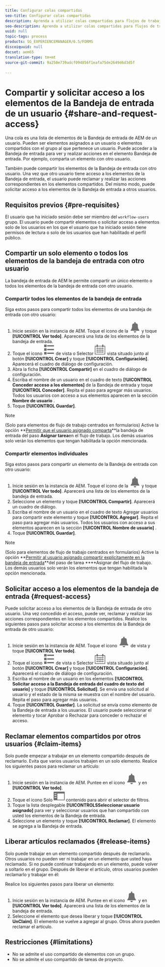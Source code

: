 ```yaml
---
title: Configurar colas compartidas
seo-title: Configurar colas compartidas
description: Aprenda a utilizar colas compartidas para flujos de trabajo centrados en formularios en AEM Forms en OSGi.
seo-description: Aprenda a utilizar colas compartidas para flujos de trabajo centrados en formularios en AEM Forms en OSGi.
uuid: null
topic-tags: process
products: SG_EXPERIENCEMANAGER/6.5/FORMS
discoiquuid: null
docset: aem65
translation-type: tm+mt
source-git-commit: 9a250e739adcf094856f1eafa75de2649d6d3d5f

---
```



# Compartir y solicitar acceso a los elementos de la Bandeja de entrada de un usuario {#share-and-request-access}

Una cola es una lista de elementos de la Bandeja de entrada de AEM de un usuario. Pueden ser elementos asignados a un usuario o elementos compartidos con el grupo al que pertenece un usuario. Puede acceder a la Bandeja de entrada para ver y realizar acciones en el elemento Bandeja de entrada. Por ejemplo, comparta un elemento con otro usuario.

También puede compartir los elementos de la Bandeja de entrada con otro usuario. Una vez que otro usuario tiene acceso a los elementos de la Bandeja de entrada, el usuario puede reclamar y realizar las acciones correspondientes en los elementos compartidos. Del mismo modo, puede solicitar acceso a los elementos de la Bandeja de entrada a otros usuarios.

## Requisitos previos {#pre-requisites}

El usuario que ha iniciado sesión debe ser miembro del `workflow-users` grupo. El usuario puede compartir elementos o solicitar acceso a elementos solo de los usuarios en los que el usuario que ha iniciado sesión tiene permisos de lectura o solo de los usuarios que han habilitado el perfil público.

## Compartir un solo elemento o todos los elementos de la bandeja de entrada con otro usuario

La bandeja de entrada de AEM le permite compartir un único elemento o todos los elementos de la bandeja de entrada con otro usuario.

### Compartir todos los elementos de la bandeja de entrada

Siga estos pasos para compartir todos los elementos de una bandeja de entrada con otro usuario:

1. Inicie sesión en la instancia de AEM. Toque el icono de la ![Bandeja de entrada](assets/bell.svg) y toque **[!UICONTROL Ver todo]**. Aparecerá una lista de los elementos de la bandeja de entrada.
1. Toque el icono ![Selector](assets/viewlist.svg) de vista o Selector ![de](assets/calendar.svg) vista situado junto al botón **[!UICONTROL Crear]** y toque **[!UICONTROL Configuración]**. Aparecerá el cuadro de diálogo de configuración.
1. Abra la ficha **[!UICONTROL Compartir]** en el cuadro de diálogo de configuración.
1. Escriba el nombre de un usuario en el cuadro de texto **[!UICONTROL Conceder acceso a los elementos]** de la Bandeja de entrada y toque **[!UICONTROL Conceder]**. Repita el paso para agregar más usuarios. Todos los usuarios con acceso a sus elementos aparecen en la sección **Nombre de usuario** .
1. Toque **[!UICONTROL Guardar]**.

>[!NOTE]
>
> (Solo para elementos de flujo de trabajo centrados en formularios) Active la opción **[Permitir que el usuario asignado comparta](aem-forms-workflow-step-reference.md)**la bandeja de entrada del paso **Asignar tarea**en el flujo de trabajo. Los demás usuarios solo verán los elementos que tengan habilitada la opción mencionada.

### Compartir elementos individuales

Siga estos pasos para compartir un elemento de la Bandeja de entrada con otro usuario:

1. Inicie sesión en la instancia de AEM. Toque el icono de la ![Bandeja de entrada](assets/bell.svg) y toque **[!UICONTROL Ver todo]**. Aparecerá una lista de los elementos de la bandeja de entrada.
1. Seleccione un elemento y toque **[!UICONTROL Compartir]**. Aparecerá un cuadro de diálogo.
1. Escriba el nombre de un usuario en el cuadro de texto Agregar usuarios para compartir este elemento y toque **[!UICONTROL Agregar]**. Repita el paso para agregar más usuarios. Todos los usuarios con acceso a sus elementos aparecen en la sección **[!UICONTROL Nombre de usuario]** .
1. Toque **[!UICONTROL Guardar]**.


>[!NOTE]
>
> (Solo para elementos de flujo de trabajo centrados en formularios) Active la opción **[Permitir al usuario asignado compartir explícitamente en la bandeja de entrada](aem-forms-workflow-step-reference.md)**del paso de tarea ****Asignar del flujo de trabajo. Los demás usuarios solo verán los elementos que tengan habilitada la opción mencionada.

## Solicitar acceso a los elementos de la bandeja de entrada {#request-access}

Puede solicitar acceso a los elementos de la Bandeja de entrada de otro usuario. Una vez concedido el acceso, puede ver, reclamar y realizar las acciones correspondientes en los elementos compartidos. Realice los siguientes pasos para solicitar acceso a los elementos de la Bandeja de entrada de otro usuario:

1. Inicie sesión en la instancia de AEM. Toque el icono ![Selector](assets/bell.svg) de vista y toque **[!UICONTROL Ver todo]**.
1. Toque el icono ![Selector](assets/viewlist.svg) de vista o Selector ![de](assets/calendar.svg) vista situado junto al botón **[!UICONTROL Crear]** y toque **[!UICONTROL Configuración]**. Aparecerá el cuadro de diálogo de configuración.
1. Escriba el nombre de un usuario en los elementos **[!UICONTROL Solicitar acceso a la Bandeja de entrada del cuadro de texto del usuario]** y toque **[!UICONTROL Solicitud]**. Se envía una solicitud al usuario y el estado de la misma se muestra con el nombre del usuario. Repita el paso para agregar más usuarios.
1. Toque **[!UICONTROL Guardar]**. La solicitud se envía como elemento de la Bandeja de entrada a los usuarios. El usuario puede seleccionar el elemento y tocar Aprobar o Rechazar para conceder o rechazar el acceso.


## Reclamar elementos compartidos por otros usuarios {#claim-items}

Solo puede empezar a trabajar en un elemento compartido después de reclamarlo. Evita que varios usuarios trabajen en un solo elemento. Realice los siguientes pasos para reclamar un artículo:

1. Inicie sesión en la instancia de AEM. Puntee en el icono ![Bandeja de entrada](assets/bell.svg) y en **[!UICONTROL Ver todo]**.
1. Toque el icono Solo ![](assets/railleft.svg) contenido para abrir el selector de filtros.
1. Toque la lista desplegable **[!UICONTROLSSeleccionar usuario asignado]** para ver y seleccionar usuarios que han compartido con usted los elementos de la Bandeja de entrada.
1. Seleccione un elemento y toque **[!UICONTROL Reclamar]**. El elemento se agrega a la Bandeja de entrada.

## Liberar artículos reclamados {#release-items}

Solo puede trabajar en un elemento compartido después de reclamarlo. Otros usuarios no pueden ver ni trabajar en un elemento que usted haya reclamado. Si no puede continuar trabajando en un elemento, puede volver a soltarlo en el grupo.   Después de liberar el artículo, otros usuarios pueden reclamarlo y trabajar en él:

Realice los siguientes pasos para liberar un elemento:

1. Inicie sesión en la instancia de AEM. Puntee en el icono ![Bandeja de entrada](assets/bell.svg) y en **[!UICONTROL Ver todo]**. Aparecerá una lista de los elementos de la bandeja de entrada.
1. Seleccione el elemento que desea liberar y toque **[!UICONTROL UnClaim]**. El elemento se vuelve a agregar al grupo. Otros ahora pueden reclamar el artículo.

## Restricciones {#limitations}

* No se admite el uso compartido de elementos con un grupo.
* No se admite el uso compartido de tareas de proyecto.
